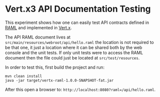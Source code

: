 # Vert.x3 API Documentation Testing

This experiment shows how one can easily test API contracts defined in [RAML](http://raml.org/) and implemented in
 [Vert.x](http://vertx.io).

 The API RAML document lives at `src/main/resources/webroot/api/hello.raml` the location is not required to be that one,
 it just a location where it can be shared both by the web console and the unit tests. If only unit tests were to
 access the RAML document then the file could just be located at `src/test/resources`.

 In order to test this, first build the project and run:

 ```
mvn clean install
java -jar target/vertx-raml-1.0.0-SNAPSHOT-fat.jar
 ```

After this open a browser to: `http://localhost:8080?raml=/api/hello.raml`.